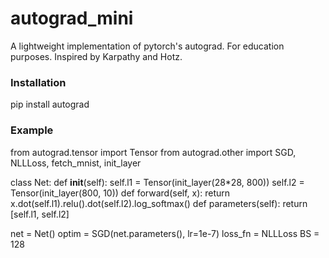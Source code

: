 # autograd_mini
A lightweight implementation of pytorch's autograd.  For education purposes.  Inspired by Karpathy and Hotz.

### Installation
  pip install autograd
  
### Example 
  from autograd.tensor import Tensor
  from autograd.other import SGD, NLLLoss, fetch_mnist, init_layer

  class Net:
      def __init__(self):
          self.l1 = Tensor(init_layer(28*28, 800))
          self.l2 = Tensor(init_layer(800, 10))
      def forward(self, x):
          return x.dot(self.l1).relu().dot(self.l2).log_softmax()
      def parameters(self):
          return [self.l1, self.l2]
          
  net = Net()
  optim = SGD(net.parameters(), lr=1e-7)
  loss_fn = NLLLoss
  BS = 128
